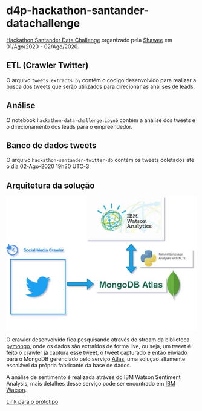 # d4p-hackathon-santander-datachallenge
[Hackathon Santander Data Challenge](https://www.datachallenge.com.br/) organizado pela [Shawee](https://shawee.io/) em 01/Ago/2020 - 02/Ago/2020.

## ETL (Crawler Twitter)

O arquivo `tweets_extracts.py` contém o codigo desenvolvido para realizar a busca dos tweets que serão utilizados para direcionar as análises de leads.

## Análise

O notebook `hackathon-data-challenge.ipynb` contém a análise dos tweets e o direcionamento dos leads para o empreendedor.

## Banco de dados tweets

O arquivo `hackathon-santander-twitter-db` contém os tweets coletados até o dia 02-Ago-2020 19h30 UTC-3

## Arquitetura da solução

![Alt text](img/arquiterura_solucao.jpg?raw=true "Title")

O crawler desenvolvido fica pesquisando através do stream da biblioteca [pymongo](https://pymongo.readthedocs.io/en/stable/), onde os dados são extraídos de forma live, ou seja, um tweet é feito o crawler já captura esse tweet, o tweet capturado é então enviado para o MongoDB gerenciado pelo serviço [Atlas](https://www.mongodb.com/cloud/atlas), uma soluçao altamente escalável da própria fabricante da base de dados.

A análise de sentimento é realizada atráves do IBM Watson Sentiment Analysis, mais detalhes desse serviço pode ser encontrado em [IBM Watson](https://cloud.ibm.com/apidocs/natural-language-understanding?code=python#sentiment).

[Link para o prótotipo](https://github.com/lima-pedro/hackathon-santander)

